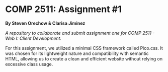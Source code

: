 # COMP 2511: Assignment #1
**By Steven Orechow & Clarisa Jiminez**

*A repository to collaborate and submit assignment one for COMP 2511 - Web I: Client Development.*

For this assignment, we utilized a minimal CSS framework called <a href="https://picocss.com/"></a>Pico.css</a>. It was chosen for its lightweight nature and compatibility with semantic HTML, allowing us to create a clean and efficient website without relying on excessive class usage.